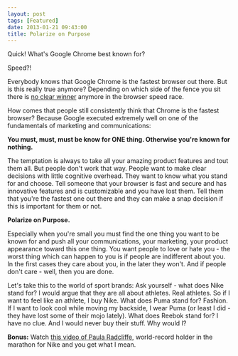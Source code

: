 ```yaml
---
layout: post
tags: [Featured]
date: 2013-01-21 09:43:00
title: Polarize on Purpose
---
```

Quick! What's Google Chrome best known for?

Speed?!

Everybody knows that Google Chrome is the fastest browser out there. But is this really true anymore? Depending on which side of the fence you sit there is [no clear winner](http://lifehacker.com/5976082/browser-speed-tests-chrome-24-firefox-18-internet-explorer-10-and-opera-1212) anymore in the browser speed race.

How comes that people still consistently think that Chrome is the fastest browser? Because Google executed extremely well on one of the fundamentals of marketing and communications:

**You must, must, must be know for ONE thing. Otherwise you're known for nothing.**

The temptation is always to take all your amazing product features and tout them all. But people don't work that way. People want to make clear decisions with little cognitive overhead. They want to know what you stand for and choose. Tell someone that your browser is fast and secure and has innovative features and is customizable and you have lost them. Tell them that you're the fastest one out there and they can make a snap decision if this is important for them or not.

**Polarize on Purpose.**

Especially when you're small you must find the one thing you want to be known for and push all your communications, your marketing, your product appearance toward this one thing. You want people to love or hate you - the worst thing which can happen to you is if people are indifferent about you. In the first cases they care about you, in the later they won't. And if people don't care - well, then you are done.

Let's take this to the world of sport brands: Ask yourself - what does Nike stand for? I would argue that they are all about athletes. Real athletes. So if I want to feel like an athlete, I buy Nike. What does Puma stand for? Fashion. If I want to look cool while moving my backside, I wear Puma (or least I did - they have lost some of their mojo lately). What does Reebok stand for? I have no clue. And I would never buy their stuff. Why would I?

**Bonus:** Watch [this video of Paula Radcliffe](https://www.youtube.com/watch?v=LAZyJEzZpJk), world-record holder in the marathon for Nike and you get what I mean.